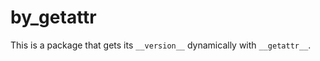 <!-- SPDX-License-Identifier: 0BSD -->

# by\_getattr

This is a package that gets its `__version__` dynamically with `__getattr__`.
